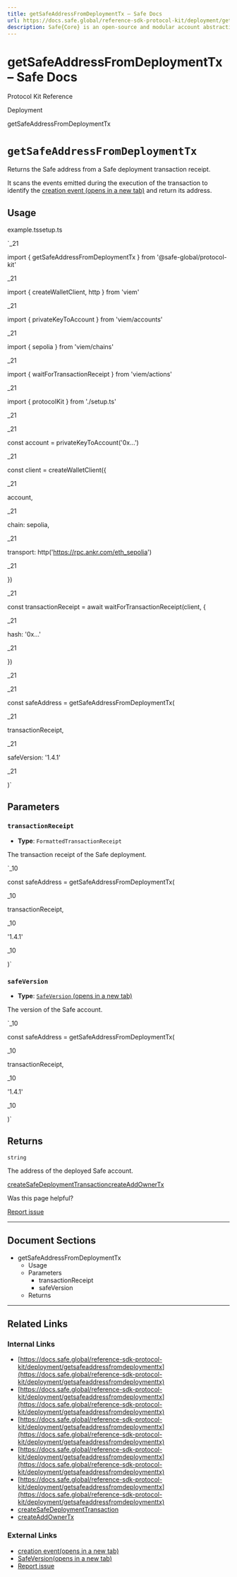 ```yaml
---
title: getSafeAddressFromDeploymentTx – Safe Docs
url: https://docs.safe.global/reference-sdk-protocol-kit/deployment/getsafeaddressfromdeploymenttx
description: Safe{Core} is an open-source and modular account abstraction stack. Learn about its features and how to use it.
---
```


# getSafeAddressFromDeploymentTx – Safe Docs

Protocol Kit Reference

Deployment

getSafeAddressFromDeploymentTx

# `getSafeAddressFromDeploymentTx`

Returns the Safe address from a Safe deployment transaction receipt.

It scans the events emitted during the execution of the transaction to identify the [creation event (opens in a new tab)](https://github.com/safe-global/safe-smart-account/blob/main/contracts/proxies/SafeProxyFactory.sol#L12) and return its address.

## Usage



example.tssetup.ts

`_21

import { getSafeAddressFromDeploymentTx } from '@safe-global/protocol-kit'

_21

import { createWalletClient, http } from 'viem'

_21

import { privateKeyToAccount } from 'viem/accounts'

_21

import { sepolia } from 'viem/chains'

_21

import { waitForTransactionReceipt } from 'viem/actions'

_21

import { protocolKit } from './setup.ts'

_21

_21

const account = privateKeyToAccount('0x...')

_21

const client = createWalletClient({

_21

account,

_21

chain: sepolia,

_21

transport: http('https://rpc.ankr.com/eth_sepolia')

_21

})

_21

const transactionReceipt = await waitForTransactionReceipt(client, {

_21

hash: '0x...'

_21

})

_21

_21

const safeAddress = getSafeAddressFromDeploymentTx(

_21

transactionReceipt,

_21

safeVersion: '1.4.1'

_21

)`

## Parameters

### `transactionReceipt`

- **Type**: `FormattedTransactionReceipt`

The transaction receipt of the Safe deployment.

`_10

const safeAddress = getSafeAddressFromDeploymentTx(

_10

transactionReceipt,

_10

'1.4.1'

_10

)`

### `safeVersion`

- **Type**: [`SafeVersion` (opens in a new tab)](https://github.com/safe-global/safe-core-sdk/blob/main/packages/types-kit/src/types.ts#L3)

The version of the Safe account.

`_10

const safeAddress = getSafeAddressFromDeploymentTx(

_10

transactionReceipt,

_10

'1.4.1'

_10

)`

## Returns

`string`

The address of the deployed Safe account.

[createSafeDeploymentTransaction](/reference-sdk-protocol-kit/deployment/createsafedeploymenttransaction "createSafeDeploymentTransaction")[createAddOwnerTx](/reference-sdk-protocol-kit/safe-info/createaddownertx "createAddOwnerTx")

Was this page helpful?

[Report issue](https://github.com/safe-global/safe-docs/issues/new?assignees=&labels=nextra-feedback&projects=&template=nextra-feedback.yml&title=%5BFeedback%5D+)

---

## Document Sections

- getSafeAddressFromDeploymentTx
  - Usage
  - Parameters
    - transactionReceipt
    - safeVersion
  - Returns

---

## Related Links

### Internal Links

- [https://docs.safe.global/reference-sdk-protocol-kit/deployment/getsafeaddressfromdeploymenttx](https://docs.safe.global/reference-sdk-protocol-kit/deployment/getsafeaddressfromdeploymenttx)
- [https://docs.safe.global/reference-sdk-protocol-kit/deployment/getsafeaddressfromdeploymenttx](https://docs.safe.global/reference-sdk-protocol-kit/deployment/getsafeaddressfromdeploymenttx)
- [https://docs.safe.global/reference-sdk-protocol-kit/deployment/getsafeaddressfromdeploymenttx](https://docs.safe.global/reference-sdk-protocol-kit/deployment/getsafeaddressfromdeploymenttx)
- [https://docs.safe.global/reference-sdk-protocol-kit/deployment/getsafeaddressfromdeploymenttx](https://docs.safe.global/reference-sdk-protocol-kit/deployment/getsafeaddressfromdeploymenttx)
- [https://docs.safe.global/reference-sdk-protocol-kit/deployment/getsafeaddressfromdeploymenttx](https://docs.safe.global/reference-sdk-protocol-kit/deployment/getsafeaddressfromdeploymenttx)
- [createSafeDeploymentTransaction](https://docs.safe.global/reference-sdk-protocol-kit/deployment/createsafedeploymenttransaction)
- [createAddOwnerTx](https://docs.safe.global/reference-sdk-protocol-kit/safe-info/createaddownertx)

### External Links

- [creation event(opens in a new tab)](https://github.com/safe-global/safe-smart-account/blob/main/contracts/proxies/SafeProxyFactory.sol)
- [SafeVersion(opens in a new tab)](https://github.com/safe-global/safe-core-sdk/blob/main/packages/types-kit/src/types.ts)
- [Report issue](https://github.com/safe-global/safe-docs/issues/new?assignees=&labels=nextra-feedback&projects=&template=nextra-feedback.yml&title=%5BFeedback%5D+)
